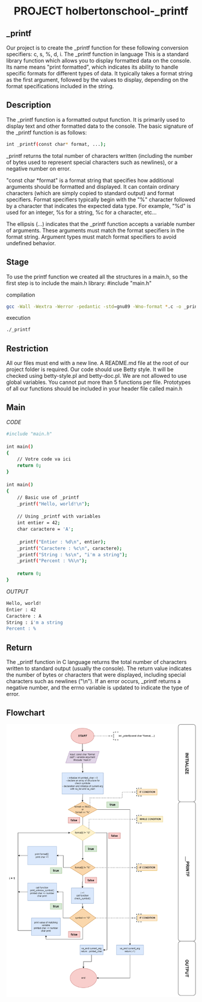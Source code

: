 <div align="center">
  <h1>PROJECT holbertonschool-_printf</h1>
</div>

## _printf

Our project is to create the _printf function for these following conversion specifiers: c, s, %, d, i.
The _printf function in language This is a standard library function which allows you to display formatted data on the console. Its name means "print formatted", which indicates its ability to handle specific formats for different types of data. It typically takes a format string as the first argument, followed by the values to display, depending on the format specifications included in the string.

## Description

The _printf function is a formatted output function. It is primarily used to display text and other formatted data to the console.
The basic signature of the _printf function is as follows:
```bash
int _printf(const char* format, ...);
```
_printf returns the total number of characters written (including the number of bytes used to represent special characters such as newlines), or a negative number on error.

"const char *format" is a format string that specifies how additional arguments should be formatted and displayed. It can contain ordinary characters (which are simply copied to standard output) and format specifiers. Format specifiers typically begin with the "%" character followed by a character that indicates the expected data type. For example, "%d" is used for an integer, %s for a string, %c for a character, etc...

The ellipsis (...) indicates that the _printf function accepts a variable number of arguments. These arguments must match the format specifiers in the format string. Argument types must match format specifiers to avoid undefined behavior.

## Stage

To use the printf function we created all the structures in a main.h, so the first step is to include the main.h library: #include "main.h"

compilation
```bash
gcc -Wall -Wextra -Werror -pedantic -std=gnu89 -Wno-format *.c -o _printf
```
execution
```bash
./_printf
```
## Restriction

All our files must end with a new line.
A README.md file at the root of our project folder is required.
Our code should use Betty style. It will be checked using betty-style.pl and betty-doc.pl.
We are not allowed to use global variables.
You cannot put more than 5 functions per file.
Prototypes of all our functions should be included in your header file called main.h

## Main
*CODE*
```bash
#include "main.h"

int main() 
{
    // Votre code va ici
    return 0;
}

int main() 
{
    // Basic use of _printf
    _printf("Hello, world!\n");

    // Using _printf with variables
    int entier = 42;
    char caractere = 'A';

    _printf("Entier : %d\n", entier);
    _printf("Caractere : %c\n", caractere);
    _printf("String : %s\n", "i'm a string");
    _printf("Percent : %%\n");
    
    return 0;
}
```
*OUTPUT*
```bash
Hello, world!
Entier : 42
Caractère : A
String : i'm a string
Percent : %
```

## Return

The _printf function in C language returns the total number of characters written to standard output (usually the console). The return value indicates the number of bytes or characters that were displayed, including special characters such as newlines ("\n"). If an error occurs, _printf returns a negative number, and the errno variable is updated to indicate the type of error.

## Flowchart

<img src = "flowchart.png">


